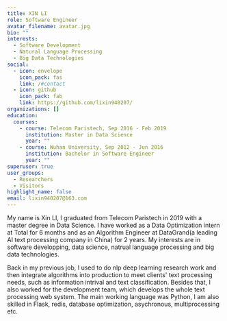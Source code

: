 ```yaml
---
title: XIN LI
role: Software Engineer
avatar_filename: avatar.jpg
bio: ""
interests:
  - Software Development
  - Natural Language Processing
  - Big Data Technologies
social:
  - icon: envelope
    icon_pack: fas
    link: /#contact
  - icon: github
    icon_pack: fab
    link: https://github.com/lixin940207/
organizations: []
education:
  courses:
    - course: Telecom Paristech, Sep 2016 - Feb 2019
      institution: Master in Data Science
      year: ""
    - course: Wuhan University, Sep 2012 - Jun 2016
      institution: Bachelor in Software Engineer
      year: ""
superuser: true
user_groups:
  - Researchers
  - Visitors
highlight_name: false
email: lixin940207@163.com
---
```

My name is Xin LI, I graduated from Telecom Paristech in 2019 with a master degree in Data Science. I have worked as a Data Optimization intern at Total for 6 months and as an Algorithm Engineer at DataGrand(a leading AI text processing company in China) for 2 years. My interests are in software developping, data science, natrual language processing and big data technologies.

Back in my previous job, I used to do nlp deep learning research work and then integrate algorithms into production to meet clients' text processing needs, such as information intrival and text classification. Besides that, I also worked for the development team, which develops the whole text processing web system. The main working language was Python, I am also skilled in Flask, redis, database optimization, asychronous, multiprocessing etc.